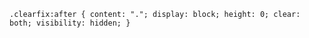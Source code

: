 <!-- [清除浮动](http://www.iyunlu.com/view/css-xhtml/55.html)  -->
`
.clearfix:after {
	content: ".";
	display: block;
	height: 0;
	clear: both;
	visibility: hidden;
}	
`